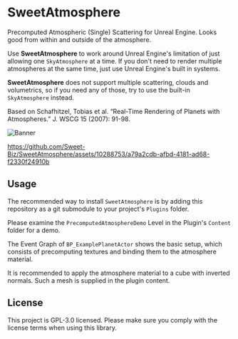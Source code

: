 # SweetAtmosphere
Precomputed Atmospheric (Single) Scattering for Unreal Engine.
Looks good from within and outside of the atmosphere.

Use **SweetAtmosphere** to work around Unreal Engine's limitation of just allowing one `SkyAtmosphere` at a time.
If you don't need to render multiple atmospheres at the same time, just use Unreal Engine's built in systems.

**SweetAtmosphere** does not support multiple scattering, clouds and volumetrics,
so if you need any of those, try to use the built-in `SkyAtmosphere` instead.

Based on Schafhitzel, Tobias et al. “Real-Time Rendering of Planets with Atmospheres.” J. WSCG 15 (2007): 91-98.

![Banner](https://github.com/Sweet-Biz/SweetAtmosphere/assets/10288753/f0259a79-3c99-47a5-9c06-159a1ec32760)

https://github.com/Sweet-Biz/SweetAtmosphere/assets/10288753/a79a2cdb-afbd-4181-ad68-f2330f24910b

## Usage
The recommended way to install `SweetAtmosphere` is by adding this repository as a git submodule to your project's `Plugins` folder.

Please examine the `PrecomputedAtmosphereDemo` Level in the Plugin's `Content` folder for a demo.

The Event Graph of `BP_ExamplePlanetActor` shows the basic setup, which consists of precomputing textures
and binding them to the atmosphere material.

It is recommended to apply the atmosphere material to a cube with inverted normals. Such a mesh is supplied in the plugin content.

## License
This project is GPL-3.0 licensed. Please make sure you comply with the license terms when using this library.
